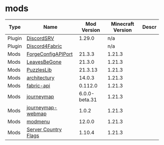 # mods

| Type | Name | Mod Version | Minecraft Version | Descr |
| --- | --- | --- | --- | --- |
| Plugin | [DiscordSRV](https://github.com/DiscordSRV/DiscordSRV) | 1.29.0 | n/a | |
| Plugin | [Discord4Fabric](https://modrinth.com/mod/discord4fabric) |  | n/a | |
| Mods | [ForgeConfigAPIPort](https://www.curseforge.com/minecraft/mc-mods/forge-config-api-port-fabric) | 21.3.3 | 1.21.3 | |
| Mods | [LeavesBeGone](https://www.curseforge.com/minecraft/mc-mods/leaves-be-gone) | 21.3.0 | 1.21.3 | |
| Mods | [PuzzlesLib](https://www.curseforge.com/minecraft/mc-mods/puzzles-lib) | 21.3.13 | 1.21.3 | |
| Mods | [architectury](https://www.curseforge.com/minecraft/mc-mods/architectury-api) | 14.0.3 | 1.21.3 | |
| Mods | [fabric-api](https://www.curseforge.com/minecraft/mc-mods/fabric-api) | 0.112.0 | 1.21.3 | |
| Mods | [journeymap](https://www.curseforge.com/minecraft/mc-mods/journeymap) | 6.0.0-beta.31 | 1.21.3 | |
| Mods | [journeymap-webmap](https://www.curseforge.com/minecraft/mc-mods/journeymap-web-map) | 1.0.2 | 1.21.3 | |
| Mods | [modmenu](https://modrinth.com/mod/modmenu) | 12.0.0 | 1.21.3 | |
| Mods | [Server Country Flags](https://www.curseforge.com/minecraft/mc-mods/server-country-flags) | 1.10.4 | 1.21.3 | |
